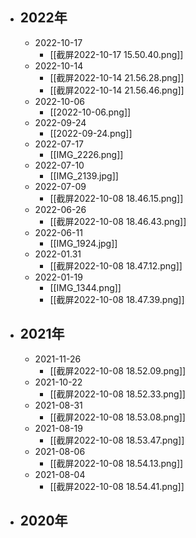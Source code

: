 - ## 2022年
	- 2022-10-17
		- [[截屏2022-10-17 15.50.40.png]]
	- 2022-10-14
		- [[截屏2022-10-14 21.56.28.png]]
		- [[截屏2022-10-14 21.56.46.png]]
	- 2022-10-06
		- [[2022-10-06.png]]
	- 2022-09-24
		- [[2022-09-24.png]]
	- 2022-07-17
		- [[IMG_2226.png]]
	- 2022-07-10
		- [[IMG_2139.jpg]]
	- 2022-07-09
		- [[截屏2022-10-08 18.46.15.png]]
	- 2022-06-26
		- [[截屏2022-10-08 18.46.43.png]]
	- 2022-06-11
		- [[IMG_1924.jpg]]
	- 2022-01.31
		- [[截屏2022-10-08 18.47.12.png]]
	- 2022-01-19
		- [[IMG_1344.png]]
		- [[截屏2022-10-08 18.47.39.png]]
- ## 2021年
	- 2021-11-26
		- [[截屏2022-10-08 18.52.09.png]]
	- 2021-10-22
		- [[截屏2022-10-08 18.52.33.png]]
	- 2021-08-31
		- [[截屏2022-10-08 18.53.08.png]]
	- 2021-08-19
		- [[截屏2022-10-08 18.53.47.png]]
	- 2021-08-06
		- [[截屏2022-10-08 18.54.13.png]]
	- 2021-08-04
		- [[截屏2022-10-08 18.54.41.png]]
- ## 2020年